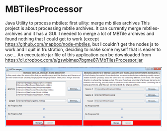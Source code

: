 MBTilesProcessor
================

Java Utility to process mbtiles: first uility: merge mb tiles archives
This project is about processing mbtile archives. It can currently merge mbtiles-archives and it has a GUI. I needed to merge a lot of MBTile archives and found nothing that I could get to work (except https://github.com/mapbox/node-mbtiles, but I couldn't get the nodes js to work and I quit in frustration, deciding to make some myself that is easier to use...
An executable jar file of this application can be downloaded from https://dl.dropbox.com/s/gswbjmep7bgme87/MbTilesProcessor.jar

<img src="screenshot.png" width="800"/>


